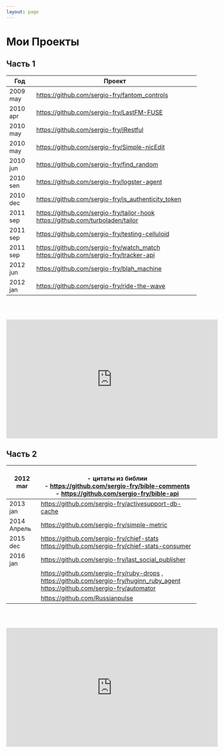 ```yaml
---
layout: page
---
```


# Мои Проекты

## Часть 1

| Год         | Проект                                                                                                                         |
| ----------- | ------------------------------------------------------------------------------------------------------------------------------ |
| 2009 may    | <https://github.com/sergio-fry/fantom_controls>                                                                                |
| 2010 apr    | <https://github.com/sergio-fry/LastFM-FUSE>                                                                                    |
| 2010 may    | <https://github.com/sergio-fry/jRestful>                                                                                       |
| 2010 may    | <https://github.com/sergio-fry/Simple-nicEdit>                                                                                 |
| 2010 jun   | <https://github.com/sergio-fry/find_random>                                                                                    |
| 2010 sen   | <https://github.com/sergio-fry/logster-agent>                                                                                  |
| 2010 dec    | <https://github.com/sergio-fry/js_authenticity_token>                                                                          |
| 2011 sep    | <https://github.com/sergio-fry/tailor-hook> <https://github.com/turboladen/tailor>                                             |
| 2011 sep    | <https://github.com/sergio-fry/testing-celluloid>                                                                              |
| 2011 sep    | <https://github.com/sergio-fry/watch_match> <https://github.com/sergio-fry/tracker-api>                                        |
| 2012 jun   | <https://github.com/sergio-fry/blah_machine>                                                                                   |
| 2012 jan    | <https://github.com/sergio-fry/ride-the-wave>                                                                                  |

<br /><br />

<iframe width="560" height="315" src="https://www.youtube.com/embed/1UUS-c3hEVQ?si=pWPuwYNidm0B5X4m" title="YouTube video player" frameborder="0" allow="accelerometer; autoplay; clipboard-write; encrypted-media; gyroscope; picture-in-picture; web-share" referrerpolicy="strict-origin-when-cross-origin" allowfullscreen></iframe>


## Часть 2


| 2012 mar    | <br>- цитаты из библии <br>  - <https://github.com/sergio-fry/bible-comments><br>  - <https://github.com/sergio-fry/bible-api>     |
| ----------- | ---------------------------------------------------------------------------------------------------------------------------------- |
| 2013 jan    | <https://github.com/sergio-fry/activesupport-db-cache>                                                                             |
| 2014 Апрель | <https://github.com/sergio-fry/simple-metric>                                                                                      |
| 2015 dec    | https://github.com/sergio-fry/chief-stats https://github.com/sergio-fry/chief-stats-consumer                                       |
| 2016 jan    | https://github.com/sergio-fry/last_social_publisher                                                                                |
|             | https://github.com/sergio-fry/ruby-drops , https://github.com/sergio-fry/huginn_ruby_agent https://github.com/sergio-fry/automator |
|             | https://github.com/Russianpulse                                                                                                    |


<br /><br />

<iframe width="560" height="315" src="https://www.youtube.com/embed/WZfJKpyvLJo?si=pWPuwYNidm0B5X4m" title="YouTube video player" frameborder="0" allow="accelerometer; autoplay; clipboard-write; encrypted-media; gyroscope; picture-in-picture; web-share" referrerpolicy="strict-origin-when-cross-origin" allowfullscreen></iframe>
